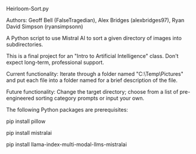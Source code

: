 Heirloom-Sort.py

Authors: Geoff Bell (FalseTragedian), Alex Bridges (alexbridges97), Ryan David Simpson (ryansimpsonn)

A Python script to use Mistral AI to sort a given directory of images into subdirectories.

This is a final project for an "Intro to Artificial Intelligence" class. Don't expect long-term, professional support.

Current functionality: Iterate through a folder named "C:\Temp\Pictures\" and put each file into a folder named for a brief description of the file.

Future functionality: Change the target directory; choose from a list of pre-engineered sorting category prompts or input your own.

The following Python packages are prerequisites:

pip install pillow

pip install mistralai

pip install llama-index-multi-modal-llms-mistralai
